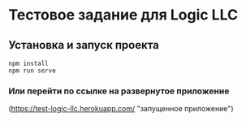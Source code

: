 # Тестовое задание для Logic LLC

## Установка и запуск проекта

```
npm install
npm run serve
```

### Или перейти по ссылке на развернутое приложение

(https://test-logic-llc.herokuapp.com/ "запущенное приложение")
